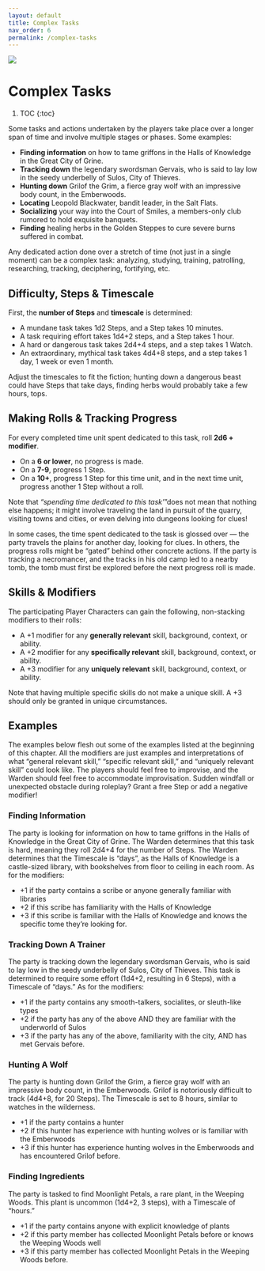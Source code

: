 ```yaml
---
layout: default
title: Complex Tasks
nav_order: 6
permalink: /complex-tasks
---
```

[![](https://dicegoblin.blog/wp-content/uploads/2025/03/PODBanner.jpg)](https://dicegoblin.blog/block-dodge-parry-in-print/)
# Complex Tasks
1. TOC
{:toc}


Some tasks and actions undertaken by the players take place over a longer span of time and involve multiple stages or phases. Some examples:

- **Finding information** on how to tame griffons in the Halls of Knowledge in the Great City of Grine.
- **Tracking down** the legendary swordsman Gervais, who is said to lay low in the seedy underbelly of Sulos, City of Thieves.
- **Hunting down** Grilof the Grim, a fierce gray wolf with an impressive body count, in the Emberwoods.
- **Locating** Leopold Blackwater, bandit leader, in the Salt Flats.
- **Socializing** your way into the Court of Smiles, a members-only club rumored to hold exquisite banquets.
- **Finding** healing herbs in the Golden Steppes to cure severe burns suffered in combat.

Any dedicated action done over a stretch of time (not just in a single moment) can be a complex task: analyzing, studying, training, patrolling, researching, tracking, deciphering, fortifying, etc.

## Difficulty, Steps & Timescale

First, the **number of Steps** and **timescale** is determined:

- A mundane task takes 1d2 Steps, and a Step takes 10 minutes.
- A task requiring effort takes 1d4+2 steps, and a Step takes 1 hour.
- A hard or dangerous task takes 2d4+4 steps, and a step takes 1 Watch.
- An extraordinary, mythical task takes 4d4+8 steps, and a step takes 1 day, 1 week or even 1 month.

Adjust the timescales to fit the fiction; hunting down a dangerous beast could have Steps that take days, finding herbs would probably take a few hours, tops.

## Making Rolls & Tracking Progress

For every completed time unit spent dedicated to this task, roll **2d6 + modifier**.

- On a **6 or lower**, no progress is made.
- On a **7-9**, progress 1 Step.
- On a **10+**, progress 1 Step for this time unit, and in the next time unit, progress another 1 Step without a roll.

Note that *“spending time dedicated to this task’*”does not mean that nothing else happens; it might involve traveling the land in pursuit of the quarry, visiting towns and cities, or even delving into dungeons looking for clues!

In some cases, the time spent dedicated to the task is glossed over — the party travels the plains for another day, looking for clues. In others, the progress rolls might be “gated” behind other concrete actions. If the party is tracking a necromancer, and the tracks in his old camp led to a nearby tomb, the tomb must first be explored before the next progress roll is made.

## Skills & Modifiers

The participating Player Characters can gain the following, non-stacking modifiers to their rolls:

- A +1 modifier for any **generally relevant** skill, background, context, or ability.
- A +2 modifier for any **specifically relevant** skill, background, context, or ability.
- A +3 modifier for any **uniquely relevant** skill, background, context, or ability.

Note that having multiple specific skills do not make a unique skill. A +3 should only be granted in unique circumstances.

## Examples

The examples below flesh out some of the examples listed at the beginning of this chapter. All the modifiers are just examples and interpretations of what “general relevant skill,” “specific relevant skill,” and “uniquely relevant skill” could look like. The players should feel free to improvise, and the Warden should feel free to accommodate improvisation. Sudden windfall or unexpected obstacle during roleplay? Grant a free Step or add a negative modifier!

### Finding Information

The party is looking for information on how to tame griffons in the Halls of Knowledge in the Great City of Grine. The Warden determines that this task is hard, meaning they roll 2d4+4 for the number of Steps. The Warden determines that the Timescale is “days”, as the Halls of Knowledge is a castle-sized library, with bookshelves from floor to ceiling in each room. As for the modifiers:

- +1 if the party contains a scribe or anyone generally familiar with libraries
- +2 if this scribe has familiarity with the Halls of Knowledge
- +3 if this scribe is familiar with the Halls of Knowledge and knows the specific tome they’re looking for.

### Tracking Down A Trainer

The party is tracking down the legendary swordsman Gervais, who is said to lay low in the seedy underbelly of Sulos, City of Thieves. This task is determined to require some effort (1d4+2, resulting in 6 Steps), with a Timescale of “days.” As for the modifiers:

- +1 if the party contains any smooth-talkers, socialites, or sleuth-like types
- +2 if the party has any of the above AND they are familiar with the underworld of Sulos
- +3 if the party has any of the above, familiarity with the city, AND has met Gervais before.

### Hunting A Wolf

The party is hunting down Grilof the Grim, a fierce gray wolf with an impressive body count, in the Emberwoods. Grilof is notoriously difficult to track (4d4+8, for 20 Steps). The Timescale is set to 8 hours, similar to watches in the wilderness.

- +1 if the party contains a hunter
- +2 if this hunter has experience with hunting wolves or is familiar with the Emberwoods
- +3 if this hunter has experience hunting wolves in the Emberwoods and has encountered Grilof before.

### Finding Ingredients

The party is tasked to find Moonlight Petals, a rare plant, in the Weeping Woods. This plant is uncommon (1d4+2, 3 steps), with a Timescale of “hours.”

- +1 if the party contains anyone with explicit knowledge of plants
- +2 if this party member has collected Moonlight Petals before or knows the Weeping Woods well
- +3 if this party member has collected Moonlight Petals in the Weeping Woods before.
